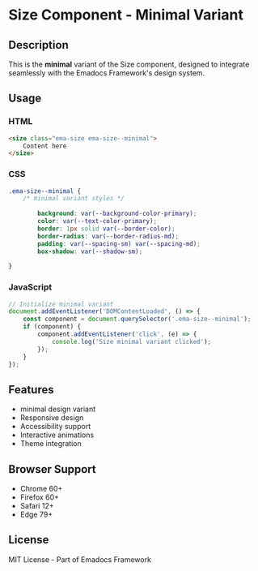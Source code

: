 # Size Component - Minimal Variant

## Description
This is the **minimal** variant of the Size component, designed to integrate seamlessly with the Emadocs Framework's design system.

## Usage

### HTML
```html
<size class="ema-size ema-size--minimal">
    Content here
</size>
```

### CSS
```css
.ema-size--minimal {
    /* minimal variant styles */
    
        background: var(--background-color-primary);
        color: var(--text-color-primary);
        border: 1px solid var(--border-color);
        border-radius: var(--border-radius-md);
        padding: var(--spacing-sm) var(--spacing-md);
        box-shadow: var(--shadow-sm);
    
}
```

### JavaScript
```javascript
// Initialize minimal variant
document.addEventListener('DOMContentLoaded', () => {
    const component = document.querySelector('.ema-size--minimal');
    if (component) {
        component.addEventListener('click', (e) => {
            console.log('Size minimal variant clicked');
        });
    }
});
```

## Features
- minimal design variant
- Responsive design
- Accessibility support
- Interactive animations
- Theme integration

## Browser Support
- Chrome 60+
- Firefox 60+
- Safari 12+
- Edge 79+

## License
MIT License - Part of Emadocs Framework
